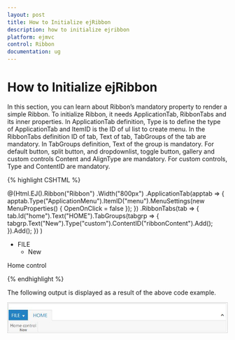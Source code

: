 ```yaml
---
layout: post
title: How to Initialize ejRibbon
description: how to initialize ejribbon
platform: ejmvc
control: Ribbon
documentation: ug
---
```


# How to Initialize ejRibbon

In this section, you can learn about Ribbon’s mandatory property to render a simple Ribbon. To initialize Ribbon, it needs ApplicationTab, RibbonTabs and its inner properties. In ApplicationTab definition, Type is to define the type of ApplicationTab and ItemID is the ID of ul list to create menu. In the RibbonTabs definition ID of tab, Text of tab, TabGroups of the tab are mandatory. In TabGroups definition, Text of the group is mandatory. For default button, split button, and dropdownlist, toggle button, gallery and custom controls Content and AlignType are mandatory. For custom controls, Type and ContentID are mandatory.

 
{% highlight CSHTML %}

@(Html.EJ().Ribbon("Ribbon")
.Width("800px")
.ApplicationTab(apptab =>
{
apptab.Type("ApplicationMenu").ItemID("menu").MenuSettings(new MenuProperties()
{
OpenOnClick = false
});
})
.RibbonTabs(tab =>
{
tab.Id("home").Text("HOME").TabGroups(tabgrp =>
{
tabgrp.Text("New").Type("custom").ContentID("ribbonContent").Add();
}).Add();
})
)
 
<ul id="menu">
<li><a>FILE</a>
<ul>
<li><a>New</a></li>
</ul>
</li>
</ul>
<div id="ribbonContent">Home control</div>

{% endhighlight %} 

The following output is displayed as a result of the above code example.

![](How-to-Initialize-ejRibbon_images/ejRibbon_img1.jpg)